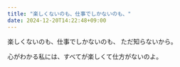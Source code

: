 ```yaml
---
title: "楽しくないのも、仕事でしかないのも、"
date: 2024-12-20T14:22:48+09:00
---
```

楽しくないのも、仕事でしかないのも、
ただ知らないから。

心がわかる私には、すべてが楽しくて仕方がないのよ。

